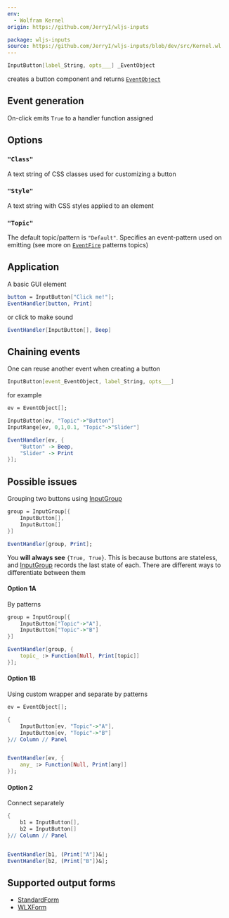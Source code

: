 ```yaml
---
env:
  - Wolfram Kernel
origin: https://github.com/JerryI/wljs-inputs

package: wljs-inputs
source: https://github.com/JerryI/wljs-inputs/blob/dev/src/Kernel.wl
---
```

```mathematica
InputButton[label_String, opts___] _EventObject
```
creates a button component and returns [`EventObject`](frontend/Reference/Misc/Events.md#`EventObject`)

## Event generation
On-click emits `True` to a handler function assigned


## Options
### `"Class"`
A text string of CSS classes used for customizing a button

### `"Style"`
A text string with CSS styles applied to an element

### `"Topic"`
The default topic/pattern is `"Default"`. Specifies an event-pattern used on emitting (see more on [`EventFire`](frontend/Reference/Misc/Events.md#`EventFire`) patterns topics)


## Application
A basic GUI element

```mathematica
button = InputButton["Click me!"];
EventHandler[button, Print]
```


or click to make sound

```mathematica
EventHandler[InputButton[], Beep]
```


## Chaining events
One can reuse another event when creating a button

```mathematica
InputButton[event_EventObject, label_String, opts___]
```

for example

```mathematica
ev = EventObject[];

InputButton[ev, "Topic"->"Button"]
InputRange[ev, 0,1,0.1, "Topic"->"Slider"]

EventHandler[ev, {
	"Button" -> Beep,
	"Slider" -> Print
}];
```

## Possible issues
Grouping two buttons using [InputGroup](frontend/Reference/GUI/InputGroup.md) 

```mathematica
group = InputGroup[{
	InputButton[],
	InputButton[]
}] 

EventHandler[group, Print];
```

You __will always see__ `{True, True}`. This is because buttons are stateless, and [InputGroup](frontend/Reference/GUI/InputGroup.md) records the last state of each. There are different ways to differentiate between them

#### Option 1A
By patterns
```mathematica
group = InputGroup[{
	InputButton["Topic"->"A"],
	InputButton["Topic"->"B"]
}] 

EventHandler[group, {
	topic_ :> Function[Null, Print[topic]]
}];
```

#### Option 1B
Using custom wrapper and separate by patterns

```mathematica
ev = EventObject[];

{
	InputButton[ev, "Topic"->"A"],
	InputButton[ev, "Topic"->"B"]
}// Column // Panel


EventHandler[ev, {
	any_ :> Function[Null, Print[any]]
}];
```

#### Option 2
Connect separately

```mathematica
{
	b1 = InputButton[],
	b2 = InputButton[]
}// Column // Panel


EventHandler[b1, (Print["A"])&];
EventHandler[b2, (Print["B"])&];
```




## Supported output forms
- [StandardForm](frontend/Reference/Formatting/StandardForm.md)
- [WLXForm](frontend/Reference/Formatting/WLXForm.md)